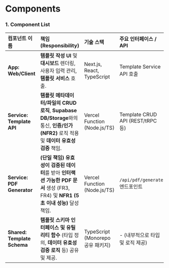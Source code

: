 # Components

### 1\. Component List

| 컴포넌트 이름 | 책임 (Responsibility) | 기술 스택 | 주요 인터페이스 / API |
| :--- | :--- | :--- | :--- |
| **App: Web/Client** | **템플릿 작성 UI** 및 **대시보드** 렌더링, 사용자 입력 관리, **템플릿 서비스** 호출. | Next.js, React, TypeScript | Template Service API 호출 |
| **Service: Template API** | **템플릿 메타데이터/파일의 CRUD 로직**, **Supabase DB/Storage**와의 통신, **인증/인가(NFR2)** 로직 적용 및 **데이터 유효성 검증** 책임. | Vercel Function (Node.js/TS) | Template CRUD API (REST/tRPC 등) |
| **Service: PDF Generator** | **(단일 책임)** **유효성이 검증된 데이터**를 받아 **인터랙션 가능한 PDF 문서** 생성 (FR3, FR4) 및 **NFR1 (5초 이내 성능)** 달성 책임. | Vercel Function (Node.js/TS) | `/api/pdf/generate` 엔드포인트 |
| **Shared: Template Schema** | **템플릿 스키마 인터페이스 및 유틸리티 함수** (타입 정의, **데이터 유효성 검증 로직** 등) 공유 및 제공. | TypeScript (Monorepo 공유 패키지) | - (내부적으로 타입 및 로직 제공) |
